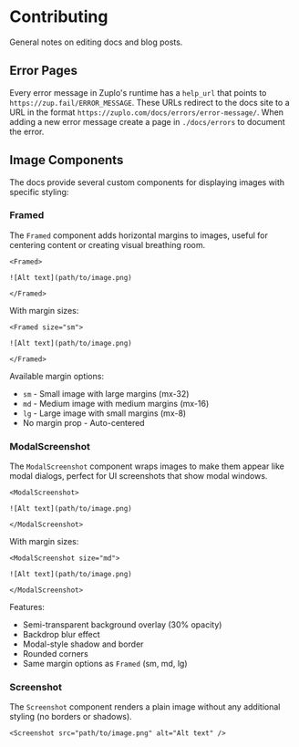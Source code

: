 # Contributing

General notes on editing docs and blog posts.

## Error Pages

Every error message in Zuplo's runtime has a `help_url` that points to
`https://zup.fail/ERROR_MESSAGE`. These URLs redirect to the docs site to a URL
in the format `https://zuplo.com/docs/errors/error-message/`. When adding a new
error message create a page in `./docs/errors` to document the error.

## Image Components

The docs provide several custom components for displaying images with specific
styling:

### Framed

The `Framed` component adds horizontal margins to images, useful for centering
content or creating visual breathing room.

```mdx
<Framed>

![Alt text](path/to/image.png)

</Framed>
```

With margin sizes:

```mdx
<Framed size="sm">

![Alt text](path/to/image.png)

</Framed>
```

Available margin options:

- `sm` - Small image with large margins (mx-32)
- `md` - Medium image with medium margins (mx-16)
- `lg` - Large image with small margins (mx-8)
- No margin prop - Auto-centered

### ModalScreenshot

The `ModalScreenshot` component wraps images to make them appear like modal
dialogs, perfect for UI screenshots that show modal windows.

```mdx
<ModalScreenshot>

![Alt text](path/to/image.png)

</ModalScreenshot>
```

With margin sizes:

```mdx
<ModalScreenshot size="md">

![Alt text](path/to/image.png)

</ModalScreenshot>
```

Features:

- Semi-transparent background overlay (30% opacity)
- Backdrop blur effect
- Modal-style shadow and border
- Rounded corners
- Same margin options as `Framed` (sm, md, lg)

### Screenshot

The `Screenshot` component renders a plain image without any additional styling
(no borders or shadows).

```mdx
<Screenshot src="path/to/image.png" alt="Alt text" />
```
